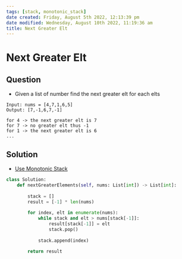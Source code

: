 ```yaml
---
tags: [stack, monotonic_stack]
date created: Friday, August 5th 2022, 12:13:39 pm
date modified: Wednesday, August 10th 2022, 11:19:36 am
title: Next Greater Elt
---
```


# Next Greater Elt

## Question

- Given a list of number find the next greater elt for each elts

```
Input: nums = [4,7,1,6,5]
Output: [7,-1,6,7,-1]

for 4 -> the next greater elt is 7
for 7 -> no greater elt thus -1
for 1 -> the next greater elt is 6
...
```

## Solution

- [Use Monotonic Stack](Algo/Fundamental%20Algorithms/Misc/Monotonic/Monotonic%20Stack.md)

```python
class Solution:
    def nextGreaterElements(self, nums: List[int]) -> List[int]:
        
        stack = []
        result = [-1] * len(nums)
        
        for index, elt in enumerate(nums):
            while stack and elt > nums[stack[-1]]:
                result[stack[-1]] = elt
                stack.pop()
                
            stack.append(index)
                
        return result
```
